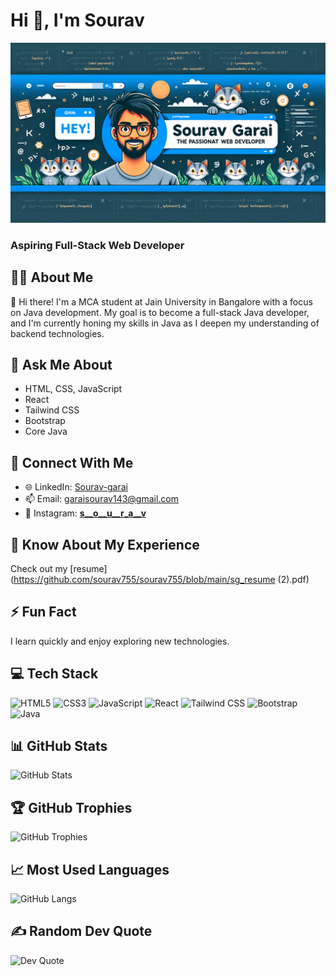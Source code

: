 # Hi 👋, I'm Sourav

![Profile Banner](https://github.com/sourav755/sourav755/blob/main/profile-banner-2.webp)

### Aspiring Full-Stack Web Developer

## 🧑‍💻 About Me
👋 Hi there! I'm a MCA student at Jain University in Bangalore with a focus on Java development. My goal is to become a full-stack Java developer, and I'm currently honing my skills in Java as I deepen my understanding of backend technologies.

## 💬 Ask Me About
- HTML, CSS, JavaScript
- React
- Tailwind CSS
- Bootstrap
- Core Java

## 🔗 Connect With Me
- 🌐 LinkedIn: [Sourav-garai](https://www.linkedin.com/in/sourav-garai-9b57022b6/)
- 📫 Email: [garaisourav143@gmail.com](mailto:garaisourav143@gmail.com)
- 📸 Instagram: [__s__o__u__r_a__v__](https://www.instagram.com/__s__o__u__r_a__v__/)

## 📄 Know About My Experience
Check out my [resume](https://github.com/sourav755/sourav755/blob/main/sg_resume (2).pdf)

## ⚡ Fun Fact
I learn quickly and enjoy exploring new technologies.

## 💻 Tech Stack
![HTML5](https://img.shields.io/badge/HTML5-E34F26?style=for-the-badge&logo=html5&logoColor=white)
![CSS3](https://img.shields.io/badge/CSS3-1572B6?style=for-the-badge&logo=css3&logoColor=white)
![JavaScript](https://img.shields.io/badge/JavaScript-F7DF1E?style=for-the-badge&logo=javascript&logoColor=black)
![React](https://img.shields.io/badge/React-61DAFB?style=for-the-badge&logo=react&logoColor=black)
![Tailwind CSS](https://img.shields.io/badge/Tailwind_CSS-38B2AC?style=for-the-badge&logo=tailwind-css&logoColor=white)
![Bootstrap](https://img.shields.io/badge/Bootstrap-7952B3?style=for-the-badge&logo=bootstrap&logoColor=white)
![Java](https://img.shields.io/badge/Java-ED8B00?style=for-the-badge&logo=java&logoColor=white)

## 📊 GitHub Stats
![GitHub Stats](https://github-readme-stats.vercel.app/api?username=sourav755&show_icons=true&theme=radical)

## 🏆 GitHub Trophies
![GitHub Trophies](https://github-profile-trophy.vercel.app/?username=sourav755)

## 📈 Most Used Languages
![GitHub Langs](https://github-profile-summary-cards.vercel.app/api/cards/repos-per-language?username=sourav755&theme=radical)


## ✍️ Random Dev Quote
![Dev Quote](https://quotes-github-readme.vercel.app/api?type=horizontal&theme=radical)
